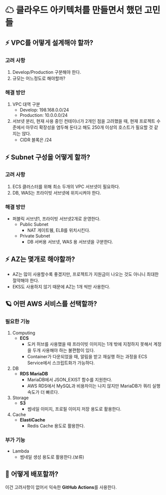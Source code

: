 # ☁ 클라우드 아키텍처를 만들면서 했던 고민들

## ⚡ VPC를 어떻게 설계해야 할까?

### 고려 사항
1. Develop/Production 구분해야 한다.
2. 규모는 어느정도로 해야할까?

### 해결 방안
1. VPC 대역 구분
   - Develop: 198.168.0.0/24
   - Production: 10.0.0.0/24
2. 서브넷 분리, 현재 사용 중인 컨테이너가 2개인 점을 고려했을 때, 현재 프로젝트 수준에서 아무리 확장성을 염두해 둔다고 해도 250개 이상의 호스트가 필요할 것 같지는 않다.
    - CIDR 블록은 /24

## ⚡ Subnet 구성을 어떻게 할까?

### 고려 사항
1. ECS 클러스터를 위해 최소 두개의 VPC 서브넷이 필요하다.
2. DB, WAS는 프라이빗 서브넷에 위치시켜야 한다.

### 해결 방안
- 퍼블릭 서브넷1, 프라이빗 서브넷2개로 운영한다.
  - Public Subnet
    - NAT 게이트웽, ELB를 위치시킨다.
  - Private Subnet
    - DB 서버용 서브넷,  WAS 용 서브넷을 구분한다.

## ⚡ AZ는 몇개로 해야할까?
- AZ는 많이 사용할수록 좋겠지만, 프로젝트가 지원금이 나오는 것도 아니니 최대한 절약해야 한다.
- EKS도 사용하지 않기 때문에 AZ는 1개 씩만 사용한다.

## 🪐 어떤 AWS 서비스를 선택할까?

### 필요한 기능
1. Computing
   - **ECS**
     - 도커 허브를 사용했을 때 프라이빗 이미지는 1개 밖에 지정하지 못해서 계정을 두개 사용해야 하는 불편함이 있다.
     - Container가 다운되었을 때, 알림을 받고 재실행 하는 과정을 ECS Service에서 스크립트화가 가능하다.
2. DB
   - **RDS MariaDB**
     - MariaDB에서 JSON_EXIST 함수를 지원한다.
     - AWS RDS에서 MySQL과 비용차이는 나지 않지만 MariaDB가 쿼리 실행 속도가 더 빠르다.
3. Storage
   - **S3**
     - 썸네일 이미지, 프로필 이미지 저장 용도로 활용한다.
4. Cache
   - **ElastiCache**
     - Redis Cache 용도로 활용한다.

### 부가 기능
- Lambda
  - 썸네일 생성 용도로 활용한다.(보류)

## 🚀 어떻게 배포할까?
이건 고려사항이 없어서 익숙한 **GitHub Actions**를 사용한다.
